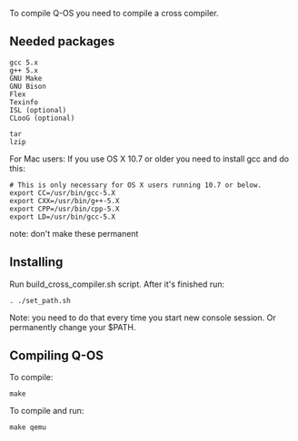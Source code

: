 To compile Q-OS you need to compile a cross compiler.

Needed packages
---------------

    gcc 5.x
    g++ 5.x
    GNU Make
    GNU Bison
    Flex
    Texinfo
    ISL (optional)
    CLooG (optional)

    tar
    lzip

For Mac users:
If you use OS X 10.7 or older you need to install gcc and do this:

    # This is only necessary for OS X users running 10.7 or below.
    export CC=/usr/bin/gcc-5.X
    export CXX=/usr/bin/g++-5.X
    export CPP=/usr/bin/cpp-5.X
    export LD=/usr/bin/gcc-5.X

note: don't make these permanent

Installing
----------
Run build_cross_compiler.sh script.
After it's finished run:

    . ./set_path.sh

Note: you need to do that every time you start new console session. Or permanently change your $PATH.

Compiling Q-OS
--------------
To compile:

    make

To compile and run:

    make qemu
